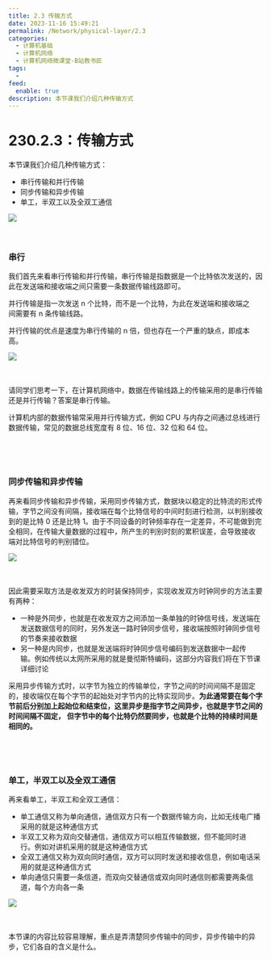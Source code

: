 ```yaml
---
title: 2.3 传输方式
date: 2023-11-16 15:49:21
permalink: /Network/physical-layer/2.3
categories:
  - 计算机基础
  - 计算机网络
  - 计算机网络微课堂-B站教书匠
tags:
  - 
feed:
  enable: true
description: 本节课我们介绍几种传输方式
---
```


# 230.2.3：传输方式

本节课我们介绍几种传输方式：

* 串行传输和并行传输
* 同步传输和异步传输
* 单工，半双工‍‍以及全双工通信

​![](https://image.peterjxl.com/blog/image-20211211150255-yg8h7wz.png)​

‍<!-- more -->


### 串行

我们首先来看串行传输和并行传输，串行传输是指‍‍数据是一个比特依次发送的，因此在发送端和接收端之间‍‍只需要一条数据传输线路即可。

‍并行传输是指‍‍一次发送 n 个比特，而不是一个比特，为此在发送端和接收端之间‍‍需要有 n 条传输线路。

并行传输的优点是速度为串行传输的 n 倍，但也存在一个严重的缺点，‍‍即成本高。

​![](https://image.peterjxl.com/blog/image-20211211150414-kjs5xel.png)​

‍

请同学们思考一下，在计算机网络中，数据在传输线路上的传输‍‍采用的是串行传输还是并行传输？‍‍答案是串行传输。

计算机内部的数据传输常采用并行传输方式，‍‍例如 CPU 与内存之间通过总线进行数据传输，常见的数据总线宽度有 8 位、‍‍16 位、32 位和 64 位。

‍

‍

### 同步传输和异步传输

再来看同步传输和异步传输，采用同步传输方式，‍‍数据块以稳定的比特流的形式传输，字节之间没有间隔，‍‍接收端在每个比特信号的中间时刻进行检测，以判别接收到的是比特 0 还是比特 1。‍‍由于不同设备的时钟频率存在一定差异，不可能做到完全相同，‍‍在传输大量数据的过程中，所产生的判别时刻的累积误差，会导致接收端‍‍对比特信号的判别错位。

​![](https://image.peterjxl.com/blog/image-20211211150619-6qr4uqq.png)​

‍

因此需要采取方法是收发双方的时装保持同步，‍‍实现收发双方时钟同步的方法主要有两种：

* 一种是外同步，也就是在收发双方之间‍‍添加一条单独的时钟信号线，发送端在发送数据信号的同时，另外发送一路时钟同步信号，‍‍接收端按照时钟同步信号的节奏来接收数据
* 另一种是内同步，‍‍也就是发送端将时钟同步信号编码到发送数据中一起传输。‍‍例如‍‍传统以太网所采用的就是曼彻斯特编码，这部分内容我们将在下节课详细讨论‍‍

采用异步传输方式时，以字节为独立的传输单位，字节之间的时间间隔不是固定的，接收端仅在每个字节的起始处对字节内的比特实现同步。**为此通常要在每个字节前后‍‍分别加上起始位和结束位，这里异步是指字节之间异步，‍‍也就是字节之间的时间间隔不固定，** **但字节中的每个比特仍然要同步，‍‍也就是个比特的持续时间是相同的。**

‍

‍

### 单工，半双工‍‍以及全双工通信

再来看单工，半双工和全双工通信：

* 单工通信又称为单向通信，‍‍通信双方只有一个数据传输方向，比如无线电广播采用的就是这种通信方式
* 半双工‍‍又称为双向交替通信，通信双方可以相互传输数据，但不能同时进行。‍‍例如‍‍对讲机采用的就是这种通信方式
* 全双工通信又称为双向同时通信，双方‍‍可以同时发送和接收信息，例如电话采用的就是这种通信方式
* 单向通信只需要一条信道，‍‍而双向交替通信或双向同时通信则都需要两条信道，每个方向各一条‍‍

​![](https://image.peterjxl.com/blog/image-20211211150756-pu4ujyh.png)​

‍

本节课的内容比较容易理解，重点是弄清楚同步传输中的同步，‍‍异步传输中的异步，它们各自的含义是什么。‍

